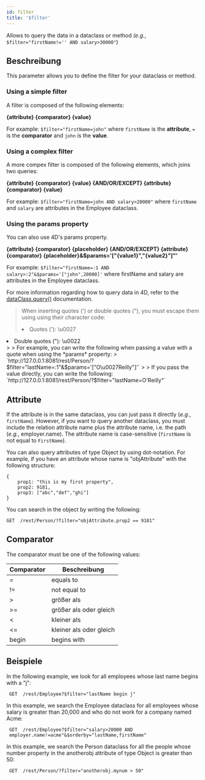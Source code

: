 ```yaml
---
id: filter
title: '$filter'
---
```



 
Allows to query the data in a dataclass or method *(e.g.*, `$filter="firstName!='' AND salary>30000"`)

## Beschreibung

This parameter allows you to define the filter for your dataclass or method.

### Using a simple filter

A filter is composed of the following elements:

**{attribute} {comparator} {value}**

For example: `$filter="firstName=john"` where `firstName` is the **attribute**, `=` is the **comparator** and `john` is the **value**.

### Using a complex filter

A more compex filter is composed of the following elements, which joins two queries:

**{attribute} {comparator} {value} {AND/OR/EXCEPT} {attribute} {comparator} {value}**

For example: `$filter="firstName=john AND salary>20000"` where `firstName` and `salary` are attributes in the Employee dataclass.

### Using the params property

You can also use 4D's params property.

**{attribute} {comparator} {placeholder} {AND/OR/EXCEPT} {attribute} {comparator} {placeholder}&$params='["{value1}","{value2}"]"'**

For example: `$filter="firstName=:1 AND salary>:2"&$params='["john",20000]'` where firstName and salary are attributes in the Employee dataclass.

For more information regarding how to query data in 4D, refer to the [dataClass.query()](https://doc.4d.com/4Dv18/4D/18/dataClassquery.305-4505887.en.html) documentation.
> When inserting quotes (') or double quotes ("), you must escape them using using their character code:
> 
> <li>Quotes ('): \u0027</li>
  <li>Double quotes ("): \u0022</li>
> 
> For example, you can write the following when passing a value with a quote when using the *params* property:  
> `http://127.0.0.1:8081/rest/Person/?$filter="lastName=:1"&$params='["O\u0027Reilly"]'`
> 
> If you pass the value directly, you can write the following: `http://127.0.0.1:8081/rest/Person/?$filter="lastName=O'Reilly"`

## Attribute

If the attribute is in the same dataclass, you can just pass it directly (*e.g.*, `firstName`). However, if you want to query another dataclass, you must include the relation attribute name plus the attribute name, i.e. the path (*e.g.*, employer.name). The attribute name is case-sensitive (`firstName` is not equal to `FirstName`).

You can also query attributes of type Object by using dot-notation. For example, if you have an attribute whose name is "objAttribute" with the following structure:

```
{
    prop1: "this is my first property",
    prop2: 9181,
    prop3: ["abc","def","ghi"]
}
```

You can search in the object by writing the following:

`GET  /rest/Person/?filter="objAttribute.prop2 == 9181"`

## Comparator

The comparator must be one of the following values:

| Comparator | Beschreibung            |
| ---------- | ----------------------- |
| =          | equals to               |
| !=         | not equal to            |
| >          | größer als              |
| >=         | größer als oder gleich  |
| <          | kleiner als             |
| <=         | kleiner als oder gleich |
| begin      | begins with             |

## Beispiele

In the following example, we look for all employees whose last name begins with a "j":

```
 GET  /rest/Employee?$filter="lastName begin j"
```

In this example, we search the Employee dataclass for all employees whose salary is greater than 20,000 and who do not work for a company named Acme:

```
 GET  /rest/Employee?$filter="salary>20000 AND  
 employer.name!=acme"&$orderby="lastName,firstName"
```

In this example, we search the Person dataclass for all the people whose number property in the anotherobj attribute of type Object is greater than 50:

```
 GET  /rest/Person/?filter="anotherobj.mynum > 50"
```
